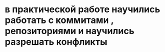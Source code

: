 # в практической работе научились работать с коммитами , репозиториями и научились разрешать конфликты
